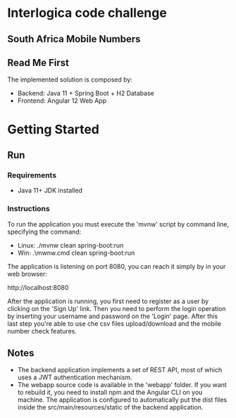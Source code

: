 # Interlogica code challenge
## South Africa Mobile Numbers

## Read Me First
The implemented solution is composed by:
* Backend: Java 11 + Spring Boot + H2 Database
* Frontend: Angular 12 Web App

# Getting Started

## Run

### Requirements
* Java 11+ JDK installed

### Instructions 

To run the application you must execute the 'mvnw' script by command line, specifying the command:

* Linux: ./mvnw clean spring-boot:run
* Win:  .\mwnw.cmd clean spring-boot:run

The application is listening on port 8080, you can reach it simply by in your web browser:

http://localhost:8080

After the application is running, you first need to register as a user by clicking on the 'Sign Up' link. Then you need to perform the login operation by inserting your username and password on the 'Login' page. After this last step you're able to use che csv files upload/download and the mobile number check features.


## Notes
* The backend application implements a set of REST API, most of which uses a JWT authentication mechanism. 
* The webapp source code is available in the 'webapp' folder. If you want to rebuild it, you need to install npm and the Angular CLI on you machine. The application is configured to automatically put the dist files inside the src/main/resources/static of the backend application.